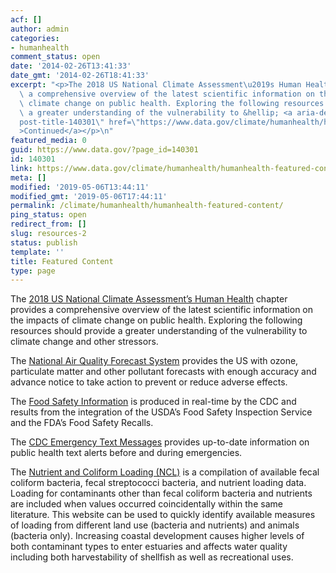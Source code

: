 ```yaml
---
acf: []
author: admin
categories:
- humanhealth
comment_status: open
date: '2014-02-26T13:41:33'
date_gmt: '2014-02-26T18:41:33'
excerpt: "<p>The 2018 US National Climate Assessment\u2019s Human Health chapter provides\
  \ a comprehensive overview of the latest scientific information on the impacts of\
  \ climate change on public health. Exploring the following resources should provide\
  \ a greater understanding of the vulnerability to &hellip; <a aria-describedby=\"\
  post-title-140301\" href=\"https://www.data.gov/climate/humanhealth/humanhealth-featured-content\"\
  >Continued</a></p>\n"
featured_media: 0
guid: https://www.data.gov/?page_id=140301
id: 140301
link: https://www.data.gov/climate/humanhealth/humanhealth-featured-content
meta: []
modified: '2019-05-06T13:44:11'
modified_gmt: '2019-05-06T17:44:11'
permalink: /climate/humanhealth/humanhealth-featured-content/
ping_status: open
redirect_from: []
slug: resources-2
status: publish
template: ''
title: Featured Content
type: page
---
```

The [2018 US National Climate Assessment’s Human Health](https://nca2018.globalchange.gov/chapter/14/) chapter provides a comprehensive overview of the latest scientific information on the impacts of climate change on public health. Exploring the following resources should provide a greater understanding of the vulnerability to climate change and other stressors.


The [National Air Quality Forecast System](https://www.weather.gov/sti/stimodeling_airquality) provides the US with ozone, particulate matter and other pollutant forecasts with enough accuracy and advance notice to take action to prevent or reduce adverse effects.


The [Food Safety Information](http://catalog.data.gov/dataset/food-safety-information-rss-feed) is produced in real-time by the CDC and results from the integration of the USDA’s Food Safety Inspection Service and the FDA’s Food Safety Recalls.


The [CDC Emergency Text Messages](http://catalog.data.gov/dataset/cdc-emergency-text-messages) provides up-to-date information on public health text alerts before and during emergencies.


The [Nutrient and Coliform Loading (NCL)](https://products.coastalscience.noaa.gov/ncl/) is a compilation of available fecal coliform bacteria, fecal streptococci bacteria, and nutrient loading data. Loading for contaminants other than fecal coliform bacteria and nutrients are included when values occurred coincidentally within the same literature. This website can be used to quickly identify available measures of loading from different land use (bacteria and nutrients) and animals (bacteria only). Increasing coastal development causes higher levels of both contaminant types to enter estuaries and affects water quality including both harvestability of shellfish as well as recreational uses.


